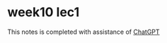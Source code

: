# week10 lec1
This notes is completed with assistance of [ChatGPT](https://chat.openai.com/c/a5a9ef56-c833-496a-8e28-df49e108ad63)